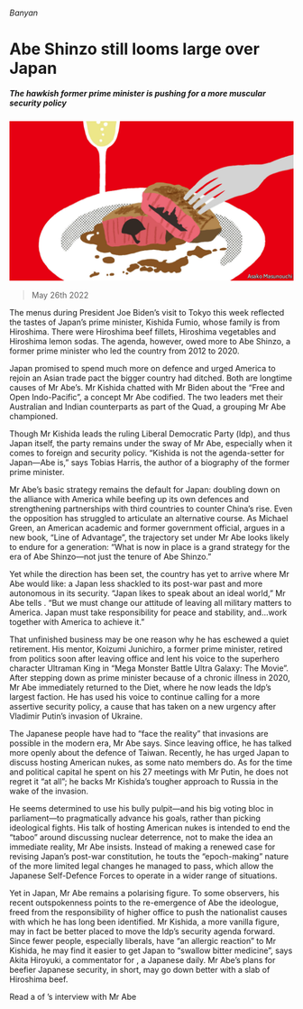 ###### Banyan

# Abe Shinzo still looms large over Japan 

##### The hawkish former prime minister is pushing for a more muscular security policy 

![image](images/20220528_ASD000.jpg) 

> May 26th 2022 

The menus during President Joe Biden’s visit to Tokyo this week reflected the tastes of Japan’s prime minister, Kishida Fumio, whose family is from Hiroshima. There were Hiroshima beef fillets, Hiroshima vegetables and Hiroshima lemon sodas. The agenda, however, owed more to Abe Shinzo, a former prime minister who led the country from 2012 to 2020. 

Japan promised to spend much more on defence and urged America to rejoin an Asian trade pact the bigger country had ditched. Both are longtime causes of Mr Abe’s. Mr Kishida chatted with Mr Biden about the “Free and Open Indo-Pacific”, a concept Mr Abe codified. The two leaders met their Australian and Indian counterparts as part of the Quad, a grouping Mr Abe championed. 

Though Mr Kishida leads the ruling Liberal Democratic Party (ldp), and thus Japan itself, the party remains under the sway of Mr Abe, especially when it comes to foreign and security policy. “Kishida is not the agenda-setter for Japan—Abe is,” says Tobias Harris, the author of a biography of the former prime minister. 

Mr Abe’s basic strategy remains the default for Japan: doubling down on the alliance with America while beefing up its own defences and strengthening partnerships with third countries to counter China’s rise. Even the opposition has struggled to articulate an alternative course. As Michael Green, an American academic and former government official, argues in a new book, “Line of Advantage”, the trajectory set under Mr Abe looks likely to endure for a generation: “What is now in place is a grand strategy for the era of Abe Shinzo—not just the tenure of Abe Shinzo.”

Yet while the direction has been set, the country has yet to arrive where Mr Abe would like: a Japan less shackled to its post-war past and more autonomous in its security. “Japan likes to speak about an ideal world,” Mr Abe tells . “But we must change our attitude of leaving all military matters to America. Japan must take responsibility for peace and stability, and...work together with America to achieve it.” 

That unfinished business may be one reason why he has eschewed a quiet retirement. His mentor, Koizumi Junichiro, a former prime minister, retired from politics soon after leaving office and lent his voice to the superhero character Ultraman King in “Mega Monster Battle Ultra Galaxy: The Movie”. After stepping down as prime minister because of a chronic illness in 2020, Mr Abe immediately returned to the Diet, where he now leads the ldp’s largest faction. He has used his voice to continue calling for a more assertive security policy, a cause that has taken on a new urgency after Vladimir Putin’s invasion of Ukraine. 

The Japanese people have had to “face the reality” that invasions are possible in the modern era, Mr Abe says. Since leaving office, he has talked more openly about the defence of Taiwan. Recently, he has urged Japan to discuss hosting American nukes, as some nato members do. As for the time and political capital he spent on his 27 meetings with Mr Putin, he does not regret it “at all”; he backs Mr Kishida’s tougher approach to Russia in the wake of the invasion.

He seems determined to use his bully pulpit—and his big voting bloc in parliament—to pragmatically advance his goals, rather than picking ideological fights. His talk of hosting American nukes is intended to end the “taboo” around discussing nuclear deterrence, not to make the idea an immediate reality, Mr Abe insists. Instead of making a renewed case for revising Japan’s post-war constitution, he touts the “epoch-making” nature of the more limited legal changes he managed to pass, which allow the Japanese Self-Defence Forces to operate in a wider range of situations.

Yet in Japan, Mr Abe remains a polarising figure. To some observers, his recent outspokenness points to the re-emergence of Abe the ideologue, freed from the responsibility of higher office to push the nationalist causes with which he has long been identified. Mr Kishida, a more vanilla figure, may in fact be better placed to move the ldp’s security agenda forward. Since fewer people, especially liberals, have “an allergic reaction” to Mr Kishida, he may find it easier to get Japan to “swallow bitter medicine”, says Akita Hiroyuki, a commentator for , a Japanese daily. Mr Abe’s plans for beefier Japanese security, in short, may go down better with a slab of Hiroshima beef. 





Read a  of ’s interview with Mr Abe

